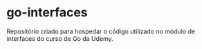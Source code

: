 # go-interfaces
Repositório criado para hospedar o código utilizado no módulo de interfaces do curso de Go da Udemy.
